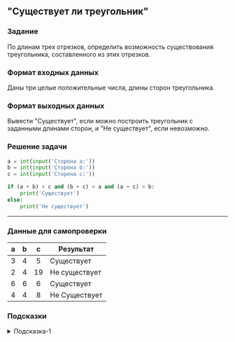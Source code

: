 ## "Существует ли треугольник"

### Задание

По длинам трех отрезков, определить возможность существования треугольника, составленного из этих отрезков.

### Формат входных данных

Даны три целые положительные числа, длины сторон треугольника.

### Формат выходных данных

Вывести "Существует", если можно построить треугольник с заданными длинами сторон, и "Не существует", если невозможно.

### Решение задачи

```python
a = int(input('Сторона а:'))
b = int(input('Сторона b:'))
c = int(input('Сторона c:'))

if (a + b) > c and (b + c) > a and (a + c) > b:
    print('Существует')
else:
    print('Не существует')
```

---

### Данные для самопроверки

| a | b | c | Результат |
| :---: | :---: | :---: | --- |
|   3   |   4   |   5   | Существует |
|   2   |   4   |   19   | Не существует |
|   6   |   6   |   6   | Существует |
|   4   |   4   |   8   | Не Существует |
### Подсказки

<details>
<summary>Подсказка-1</summary>
Треугольник существует только тогда, когда сумма длин любых его двух сторон больше третьей стороны.
</details>
